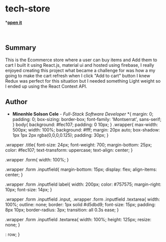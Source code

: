 # tech-store

***[open it](https://tech-store-fc59b.web.app/)**

<br>

## Summary

This is the Ecommerce store where a user can buy items and Add them to cart I built it using React.js, material ui and hosted using firebase,
I really enjoyed creating this project what became a challenge for was how a my going to make the cart refresh when I click "Add to cart" button
I knew Redux was perfect for this situation but I needed something Light weight so I ended up using the React Context API.

## Author

* **Minenhle Solson Cele** - *Full-Stack Software Developer*
*{
  margin: 0;
  padding: 0;
  box-sizing: border-box;
  font-family: 'Montserrat', sans-serif;
}
body{
  background: #fec107;
  padding: 0 10px;
}
.wrapper{
  max-width: 500px;
  width: 100%;
  background: #fff;
  margin: 20px auto;
  box-shadow: 1px 1px 2px rgba(0,0,0,0.125);
  padding: 30px;
}

.wrapper .title{
  font-size: 24px;
  font-weight: 700;
  margin-bottom: 25px;
  color: #fec107;
  text-transform: uppercase;
  text-align: center;
}

.wrapper .form{
  width: 100%;
}

.wrapper .form .inputfield{
  margin-bottom: 15px;
  display: flex;
  align-items: center;
}

.wrapper .form .inputfield label{
   width: 200px;
   color: #757575;
   margin-right: 10px;
  font-size: 14px;
}

.wrapper .form .inputfield .input,
.wrapper .form .inputfield .textarea{
  width: 100%;
  outline: none;
  border: 1px solid #d5dbd9;
  font-size: 15px;
  padding: 8px 10px;
  border-radius: 3px;
  transition: all 0.3s ease;
}

.wrapper .form .inputfield .textarea{
  width: 100%;
  height: 125px;
  resize: none;
}

: row;
  }

